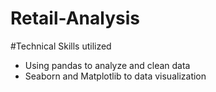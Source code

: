 # Retail-Analysis
#Technical Skills utilized
- Using pandas to analyze and clean data
- Seaborn and Matplotlib to data visualization
